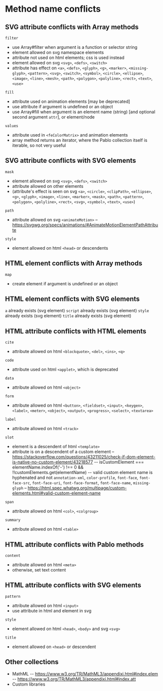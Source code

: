 # Method name conflicts

## SVG attribute conflicts with Array methods
`filter`
- use Array#filter when argument is a function or selector string
- element allowed on svg namespace elements
- attribute not used on html elements; css is used instead
- element allowed on svg `<svg>`, `<defs>`, `<switch>`
- attribute has effect on `<a>`, `<defs>`, `<glyph>`, `<g>`, `<marker>`, `<missing-glyph>`, `<pattern>`, `<svg>`, `<switch>`, `<symbol>`, `<circle>`, `<ellipse>`, `<image>`, `<line>`, `<mesh>`, `<path>`, `<polygon>`, `<polyline>`, `<rect>`, `<text>`, `<use>`

`fill`
- attribute used on animation elements [may be deprecated]
- use attribute if argument is undefined or an object
- use Array#fill when argument is an element name (string) [and optional second argument `attr`], or element/node

`values`
- attribute used in `<feColorMatrix>` and animation elements
- array method returns an iterator, where the Pablo collection itself is iterable, so not very useful

## SVG attribute conflicts with SVG elements
`mask`
- element allowed on svg `<svg>`, `<defs>`, `<switch>`
- attribute allowed on other elements
- (attribute's effect is seen on svg `<a>`, `<circle>`, `<clipPath>`, `<ellipse>`, `<g>`, `<glyph>`, `<image>`, `<line>`, `<marker>`, `<mask>`, `<path>`, `<pattern>`, `<polygon>`, `<polyline>`, `<rect>`, `<svg>`, `<symbol>`, `<text>`, `<use>`)

`path`
- attribute allowed on svg `<animateMotion>` – https://svgwg.org/specs/animations/#AnimateMotionElementPathAttribute

`style`
- element allowed on html `<head>` or descendents


## HTML element conflicts with Array methods
`map`
- create element if argument is undefined or an object


## HTML element conflicts with SVG elements
`a` already exists (svg element)
`script` already exists (svg element)
`style` already exists (svg element)
`title` already exists (svg element)


## HTML attribute conflicts with HTML elements
`cite`
- attribute allowed on html `<blockquote>`, `<del>`, `<ins>`, `<q>`

`code`
- attribute used on html `<applet>`, which is deprecated

`data`
- attribute allowed on html `<object>`

`form`
- attribute allowed on html `<button>`, `<fieldset>`, `<input>`, `<keygen>`, `<label>`, `<meter>`, `<object>`, `<output>`, `<progress>`, `<select>`, `<textarea>`

`label`
- attribute allowed on html `<track>`

`slot`
- element is a descendent of html `<template>`
- attribute is on a descendent of a custom element – https://stackoverflow.com/questions/43211025/check-if-dom-element-is-native-no-custom-element/43218577
-- isCustomElement === elementName.indexOf('-') !== 0 && !!customElements.get(elementName)
-- valid custom element name is hyphenated and not `annotation-xml`, `color-profile`, `font-face`, `font-face-src`, `font-face-uri`, `font-face-format`, `font-face-name`, `missing-glyph` – https://html.spec.whatwg.org/multipage/custom-elements.html#valid-custom-element-name

`span`
- attribute allowed on html `<col>`, `<colgroup>`

`summary`
- attribute allowed on html `<table>`


## HTML attribute conflicts with Pablo methods
`content`
- attribute allowed on html `<meta>`
- otherwise, set text content

## HTML attribute conflicts with SVG elements
`pattern`
- attribute allowed on html `<input>`
- use attribute in html and element in svg

`style`
- element allowed on html `<head>`, `<body>` and svg `<svg>`

`title`
- element allowed on `<head>` or descendent


## Other collections
- MathML
-- https://www.w3.org/TR/MathML3/appendixi.html#index.elem
-- https://www.w3.org/TR/MathML3/appendixi.html#index.att
- Custom libraries
